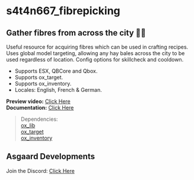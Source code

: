 # s4t4n667_fibrepicking
## Gather fibres from across the city 🚜🧵

Useful resource for acquiring fibres which can be used in crafting recipes. Uses global model targeting, allowing any hay bales across the city to be used regardless of location. Config options for skillcheck and cooldown.

- Supports ESX, QBCore and Qbox.
- Supports ox_target.
- Supports ox_inventory.
- Locales: English, French & German.

**Preview video:** [Click Here](https://youtu.be/gJlxxr6Jz58)
<br>
**Documentation:** [Click Here](https://s4t4n667.gitbook.io/asgaard-developments/free-scripts/s4t4n667_fibrepicking)
<br>

> Dependencies:
> <br>
> [ox_lib](https://github.com/overextended/ox_lib)
> <br>
> [ox_target](https://github.com/overextended/ox_target)
> <br>
> [ox_inventory](https://github.com/overextended/ox_inventory)

## Asgaard Developments
Join the Discord: [Click Here](https://discord.gg/eFsB5ZFxeq)
